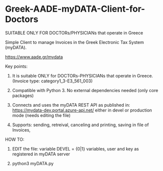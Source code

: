 # Greek-AADE-myDATA-Client-for-Doctors

SUITABLE ONLY FOR DOCTORs/PHYSICIANs that operate in Greece

Simple Client to manage Invoices in the Greek Electronic Tax System (myDATA).

https://www.aade.gr/mydata

Key points:

1) It is suitable ONLY for DOCTORs-PHYSICIANs that operate in Greece.
(Invoice type: category1_3-E3_561_003) 

2) Compatible with Python 3. No external dependencies needed (only core packages)

3) Connects and uses the myDATA REST API as published in:
  https://mydata-dev.portal.azure-api.net/
either in devel or production mode (needs editing the file)

4) Supports: sending, retreival, canceling and printing, saving in file of Invoices,


HOW TO:

1) EDIT the file:
   variable DEVEL = {0|1}
   variables, user and key as registered in myDATA server

2) python3 myDATA.py
